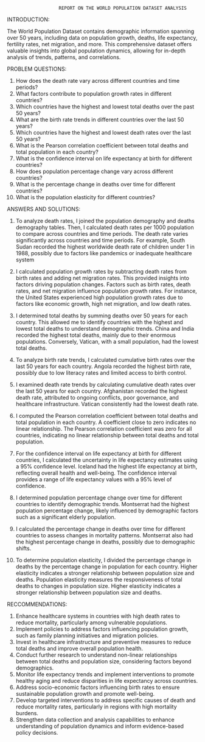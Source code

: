                        REPORT ON THE WORLD POPULATION DATASET ANALYSIS 

INTRODUCTION:

The World Population Dataset contains demographic information spanning over 50 years, including data on population growth, deaths, life expectancy, fertility rates, net migration, and more. This comprehensive dataset offers valuable insights into global population dynamics, allowing for in-depth analysis of trends, patterns, and correlations.




PROBLEM QUESTIONS:

1) How does the death rate vary across different countries and time periods?
2) What factors contribute to population growth rates in different countries?
3) Which countries have the highest and lowest total deaths over the past 50 years?
4) What are the birth rate trends in different countries over the last 50 years?
5) Which countries have the highest and lowest death rates over the last 50 years?
6) What is the Pearson correlation coefficient between total deaths and total population in each country?
7) What is the confidence interval on life expectancy at birth for different countries?
8) How does population percentage change vary across different countries?
9) What is the percentage change in deaths over time for different countries?
10) What is the population elasticity for different countries?




ANSWERS AND SOLUTIONS:

1) To analyze death rates, I joined the population demography and deaths demography tables. Then, I calculated death rates per 1000 population to compare across countries and time periods.
   The death rate varies significantly across countries and time periods. For example, South Sudan recorded the highest worldwide death rate of children under 1 in 1988, possibly due to factors like pandemics or inadequate healthcare         system

2) I calculated population growth rates by subtracting death rates from birth rates and adding net migration rates. This provided insights into factors driving population changes.
   Factors such as birth rates, death rates, and net migration influence population growth rates. For instance, the United States experienced high population growth rates due to factors like economic growth, high net migration, and low death rates.

3) I determined total deaths by summing deaths over 50 years for each country. This allowed me to identify countries with the highest and lowest total deaths to understand demographic trends.
   China and India recorded the highest total deaths, mainly due to their enormous populations. Conversely, Vatican, with a small population, had the lowest total deaths.


4) To analyze birth rate trends, I calculated cumulative birth rates over the last 50 years for each country.
   Angola recorded the highest birth rate, possibly due to low literacy rates and limited access to birth control.


5) I examined death rate trends by calculating cumulative death rates over the last 50 years for each country.
   Afghanistan recorded the highest death rate, attributed to ongoing conflicts, poor governance, and healthcare infrastructure. Vatican consistently had the lowest death rate.


6) I computed the Pearson correlation coefficient between total deaths and total population in each country. A coefficient close to zero indicates no linear relationship.
   The Pearson correlation coefficient was zero for all countries, indicating no linear relationship between total deaths and total population.


7) For the confidence interval on life expectancy at birth for different countries, I calculated the uncertainty in life expectancy estimates using a 95% confidence level.
   Iceland had the highest life expectancy at birth, reflecting overall health and well-being. The confidence interval provides a range of life expectancy values with a 95% level of confidence.


8) I determined population percentage change over time for different countries to identify demographic trends.
   Montserrat had the highest population percentage change, likely influenced by demographic factors such as a significant elderly population.


9) I calculated the percentage change in deaths over time for different countries to assess changes in mortality patterns.
   Montserrat also had the highest percentage change in deaths, possibly due to demographic shifts.


10) To determine population elasticity, I divided the percentage change in deaths by the percentage change in population for each country. Higher elasticity indicates a stronger relationship between population size and deaths.
    Population elasticity measures the responsiveness of total deaths to changes in population size. Higher elasticity indicates a stronger relationship between population size and deaths.




RECCOMMENDATIONS:

1) Enhance healthcare systems in countries with high death rates to reduce mortality, particularly among vulnerable populations.
2) Implement policies to address factors influencing population growth, such as family planning initiatives and migration policies.
3) Invest in healthcare infrastructure and preventive measures to reduce total deaths and improve overall population health.
4) Conduct further research to understand non-linear relationships between total deaths and population size, considering factors beyond demographics.
5) Monitor life expectancy trends and implement interventions to promote healthy aging and reduce disparities in life expectancy across countries.
6) Address socio-economic factors influencing birth rates to ensure sustainable population growth and promote well-being.
7) Develop targeted interventions to address specific causes of death and reduce mortality rates, particularly in regions with high mortality burdens.
8) Strengthen data collection and analysis capabilities to enhance understanding of population dynamics and inform evidence-based policy decisions.



